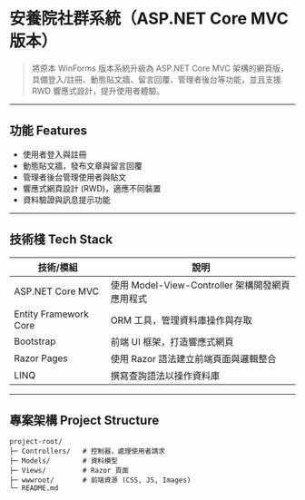 # 安養院社群系統（ASP.NET Core MVC 版本）

> 將原本 WinForms 版本系統升級為 ASP.NET Core MVC 架構的網頁版，具備登入/註冊、動態貼文牆、留言回覆、管理者後台等功能，並且支援 RWD 響應式設計，提升使用者體驗。

---

## 功能 Features
- 使用者登入與註冊  
- 動態貼文牆，發布文章與留言回覆  
- 管理者後台管理使用者與貼文  
- 響應式網頁設計 (RWD)，適應不同裝置  
- 資料驗證與訊息提示功能  

---

## 技術棧 Tech Stack
| 技術/模組 | 說明 |
|-----------|------|
| ASP.NET Core MVC | 使用 Model-View-Controller 架構開發網頁應用程式 |
| Entity Framework Core | ORM 工具，管理資料庫操作與存取 |
| Bootstrap | 前端 UI 框架，打造響應式網頁 |
| Razor Pages | 使用 Razor 語法建立前端頁面與邏輯整合 |
| LINQ | 撰寫查詢語法以操作資料庫 |

---

## 專案架構 Project Structure
```text
project-root/
├─ Controllers/   # 控制器，處理使用者請求
├─ Models/        # 資料模型
├─ Views/         # Razor 頁面
├─ wwwroot/       # 前端資源 (CSS, JS, Images)
└─ README.md
